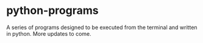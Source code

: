 # python-programs

A series of programs designed to be executed from the terminal and written in python. More updates to come.
